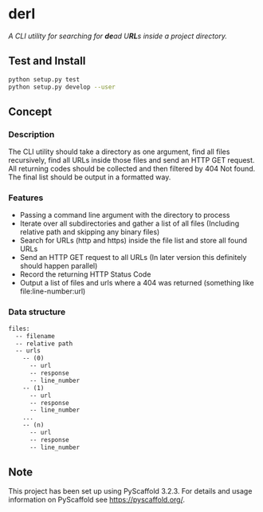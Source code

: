 # derl

*A CLI utility for searching for **de**ad U**RL**s inside a project directory.*

## Test and Install

```sh
python setup.py test
python setup.py develop --user
```

## Concept

### Description

The CLI utility should take a directory as one argument, find all files recursively,
find all URLs inside those files and send an HTTP GET request. All returning codes
should be collected and then filtered by 404 Not found. The final list should be
output in a formatted way.

### Features

- Passing a command line argument with the directory to process
- Iterate over all subdirectories and gather a list of all files
  (Including relative path and skipping any binary files)
- Search for URLs (http and https) inside the file list and store all found URLs
- Send an HTTP GET request to all URLs (In later version this definitely should happen parallel)
- Record the returning HTTP Status Code
- Output a list of files and urls where a 404 was returned (something like file:line-number:url)

### Data structure

```txt
files:
  -- filename
  -- relative path
  -- urls
    -- (0)
      -- url
      -- response
      -- line_number
    -- (1)
      -- url
      -- response
      -- line_number
    ...
    -- (n)
      -- url
      -- response
      -- line_number
```

## Note

This project has been set up using PyScaffold 3.2.3. For details and usage
information on PyScaffold see <https://pyscaffold.org/>.
